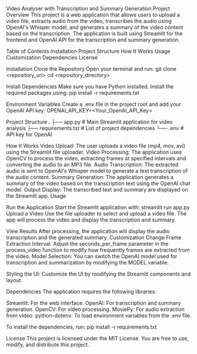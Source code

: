 Video Analyser with Transcription and Summary Generation
Project Overview
This project is a web application that allows users to upload a video file, extracts audio from the video, transcribes the audio using OpenAI's Whisper model, 
and generates a summary of the video content based on the transcription. The application is built using Streamlit for the frontend and OpenAI API for the transcription and summary generation.

Table of Contents
Installation
Project Structure
How It Works
Usage
Customization
Dependencies
License

Installation
Clone the Repository
Open your terminal and run:
git clone <repository_url>
cd <repository_directory>

Install Dependencies
Make sure you have Python installed. Install the required packages using:
pip install -r requirements.txt

Environment Variables
Create a .env file in the project root and add your OpenAI API key:
OPENAI_API_KEY=<Your_OpenAI_API_Key>

Project Structure
.
├── app.py                     # Main Streamlit application for video analysis
├── requirements.txt           # List of project dependencies
└── .env                       # API key for OpenAI


How It Works
Video Upload: The user uploads a video file (mp4, mov, avi) using the Streamlit file uploader.
Video Processing: The application uses OpenCV to process the video, extracting frames at specified intervals and converting the audio to an MP3 file.
Audio Transcription: The extracted audio is sent to OpenAI's Whisper model to generate a text transcription of the audio content.
Summary Generation: The application generates a summary of the video based on the transcription text using the OpenAI chat model.
Output Display: The transcribed text and summary are displayed on the Streamlit app.
Usage

Run the Application
Start the Streamlit application with:
streamlit run app.py
Upload a Video
Use the file uploader to select and upload a video file. The app will process the video and display the transcription and summary.

View Results
After processing, the application will display the audio transcription and the generated summary.
Customization
Change Frame Extraction Interval: Adjust the seconds_per_frame parameter in the process_video function to modify how frequently frames are extracted from the video.
Model Selection: You can switch the OpenAI model used for transcription and summarization by modifying the MODEL variable.

Styling the UI: Customize the UI by modifying the Streamlit components and layout.

Dependencies
The application requires the following libraries:

Streamlit: For the web interface.
OpenAI: For transcription and summary generation.
OpenCV: For video processing.
MoviePy: For audio extraction from video.
python-dotenv: To load environment variables from the .env file.

To install the dependencies, run:
pip install -r requirements.txt

License
This project is licensed under the MIT License. You are free to use, modify, and distribute this project.

